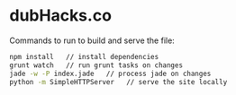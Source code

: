 dubHacks.co
===========

Commands to run to build and serve the file:

```bash
npm install   // install dependencies
grunt watch   // run grunt tasks on changes
jade -w -P index.jade   // process jade on changes
python -m SimpleHTTPServer   // serve the site locally
```
